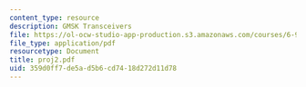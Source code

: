 ```yaml
---
content_type: resource
description: GMSK Transceivers
file: https://ol-ocw-studio-app-production.s3.amazonaws.com/courses/6-976-high-speed-communication-circuits-and-systems-spring-2003/359d0ff7de5ad5b6cd7418d272d11d78_proj2.pdf
file_type: application/pdf
resourcetype: Document
title: proj2.pdf
uid: 359d0ff7-de5a-d5b6-cd74-18d272d11d78
---
```

